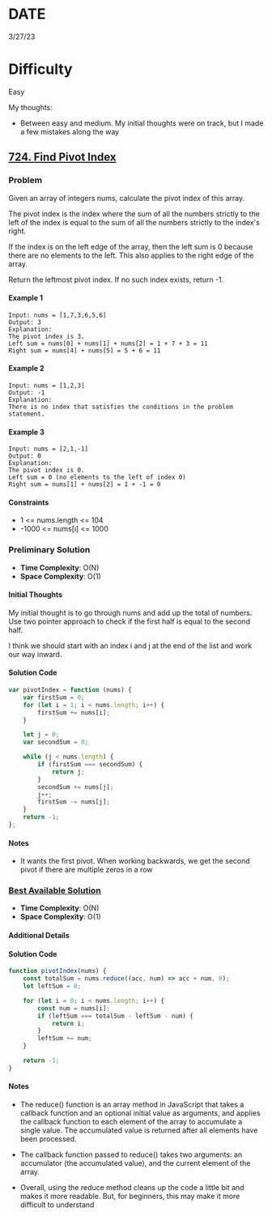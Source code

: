 # DATE

3/27/23

# Difficulty

Easy

My thoughts:

-   Between easy and medium. My initial thoughts were on track, but
    I made a few mistakes along the way

## [724. Find Pivot Index](https://leetcode.com/problems/find-pivot-index/?envType=study-plan&id=level-1)

### Problem

Given an array of integers nums, calculate the pivot index of this array.

The pivot index is the index where the sum of all the numbers strictly to the left of the index is equal to the sum of all the numbers strictly to the index's right.

If the index is on the left edge of the array, then the left sum is 0 because there are no elements to the left. This also applies to the right edge of the array.

Return the leftmost pivot index. If no such index exists, return -1.

#### Example 1

```
Input: nums = [1,7,3,6,5,6]
Output: 3
Explanation:
The pivot index is 3.
Left sum = nums[0] + nums[1] + nums[2] = 1 + 7 + 3 = 11
Right sum = nums[4] + nums[5] = 5 + 6 = 11
```

#### Example 2

```
Input: nums = [1,2,3]
Output: -1
Explanation:
There is no index that satisfies the conditions in the problem statement.
```

#### Example 3

```
Input: nums = [2,1,-1]
Output: 0
Explanation:
The pivot index is 0.
Left sum = 0 (no elements to the left of index 0)
Right sum = nums[1] + nums[2] = 1 + -1 = 0
```

#### Constraints

-   1 <= nums.length <= 104
-   -1000 <= nums[i] <= 1000

### Preliminary Solution

-   **Time Complexity**: O(N)
-   **Space Complexity**: O(1)

#### Initial Thoughts

My initial thought is to go through nums and add up the total of numbers. Use two pointer
approach to check if the first half is equal to the second half.

I think we should start with an index i and j at the end of the list and work our way inward.

#### Solution Code

```js
var pivotIndex = function (nums) {
    var firstSum = 0;
    for (let i = 1; i < nums.length; i++) {
        firstSum += nums[i];
    }

    let j = 0;
    var secondSum = 0;

    while (j < nums.length) {
        if (firstSum === secondSum) {
            return j;
        }
        secondSum += nums[j];
        j++;
        firstSum -= nums[j];
    }
    return -1;
};
```

#### Notes

-   It wants the first pivot. When working backwards, we get the second pivot if there are multiple zeros in a row

### [Best Available Solution](SOLUTION_LINK)

-   **Time Complexity**: O(N)
-   **Space Complexity**: O(1)

#### Additional Details

#### Solution Code

```js
function pivotIndex(nums) {
    const totalSum = nums.reduce((acc, num) => acc + num, 0);
    let leftSum = 0;

    for (let i = 0; i < nums.length; i++) {
        const num = nums[i];
        if (leftSum === totalSum - leftSum - num) {
            return i;
        }
        leftSum += num;
    }

    return -1;
}
```

#### Notes

-   The reduce() function is an array method in JavaScript that takes a callback function and an optional initial value as arguments, and applies the callback function to each element of the array to accumulate a single value. The accumulated value is returned after all elements have been processed.

-   The callback function passed to reduce() takes two arguments: an accumulator (the accumulated value), and the current element of the array.

-   Overall, using the reduce method cleans up the code a little bit and makes it more readable. But, for beginners, this may make it more difficult to understand
